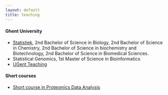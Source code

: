 ```yaml
---
layout: default
title: teaching
---
```


#### Ghent University
- [Statistiek](https://users.ugent.be/~lclement/statistiek/), 2nd Bachelor of Science in Biology, 2nd Bachelor of Science in Chemistry, 2nd Bachelor of Science in biochemistry and Biotechnology, 2nd Bachelor of Science in Biomedical Sciences.
- Statistical Genomics, 1st Master of Science in Bioinformatics
- [UGent Teaching](https://telefoonboek.ugent.be/nl/people/801001441317)

#### Short courses
- [Short course in Proteomics Data Analysis](https://statomics.github.io/pda/)
